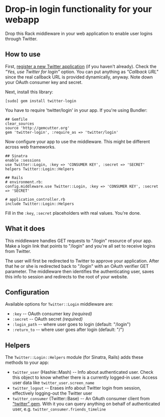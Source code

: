Drop-in login functionality for your webapp
===========================================

Drop this Rack middleware in your web application to enable user logins through Twitter.


How to use
----------

First, [register a new Twitter application][register] (if you haven't already). Check
the <i>"Yes, use Twitter for login"</i> option. You can put anything as <i>"Callback
URL"</i> since the real callback URL is provided dynamically, anyway. Note down your
OAuth consumer key and secret.

Next, install this library:

    [sudo] gem install twitter-login

You have to require 'twitter/login' in your app. If you're using Bundler:

    ## Gemfile
    clear_sources
    source 'http://gemcutter.org'
    gem 'twitter-login', :require_as => 'twitter/login'

Now configure your app to use the middleware. This might be different across web
frameworks.

    ## Sinatra
    enable :sessions
    use Twitter::Login, :key => 'CONSUMER KEY', :secret => 'SECRET'
    helpers Twitter::Login::Helpers
    
    ## Rails
    # environment.rb:
    config.middleware.use Twitter::Login, :key => 'CONSUMER KEY', :secret => 'SECRET'
    
    # application_controller.rb
    include Twitter::Login::Helpers

Fill in the `:key`, `:secret` placeholders with real values. You're done.


What it does
------------

This middleware handles GET requests to "/login" resource of your app. Make a login
link that points to "/login" and you're all set to receive logins from Twitter.

The user will first be redirected to Twitter to approve your application. After that he
or she is redirected back to "/login" with an OAuth verifier GET parameter. The
middleware then identifies the authenticating user, saves this info to session and
redirects to the root of your website.


Configuration
-------------

Available options for `Twitter::Login` middleware are:

* `:key` -- OAuth consumer key *(required)*
* `:secret` -- OAuth secret *(required)*
* `:login_path` -- where user goes to login (default: "/login")
* `:return_to` -- where user goes after login (default: "/")


Helpers
-------

The `Twitter::Login::Helpers` module (for Sinatra, Rails) adds these methods to your app:

* `twitter_user` (Hashie::Mash) -- Info about authenticated user. Check this object to
  know whether there is a currently logged-in user. Access user data like `twitter_user.screen_name`
* `twitter_logout` -- Erases info about Twitter login from session, effectively logging-out the Twitter user
* `twitter_consumer` (Twitter::Base) -- An OAuth consumer client from ["twitter" gem][gem].
  With it you can query anything on behalf of authenticated user, e.g. `twitter_consumer.friends_timeline`

[register]: http://twitter.com/apps/new
[gem]: http://rdoc.info/projects/jnunemaker/twitter
